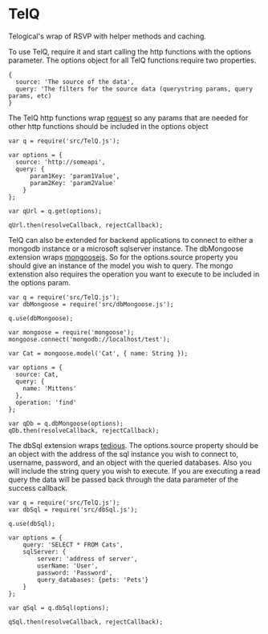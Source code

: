 TelQ
====
Telogical's wrap of RSVP with helper methods and caching.

To use TelQ, require it and start calling the http functions with the options
parameter.  The options object for all TelQ functions require two properties.
```
{
  source: 'The source of the data',
  query: 'The filters for the source data (querystring params, query params, etc)
}
```

The TelQ http functions wrap [request](https://github.com/mikeal/request) so any params that are
needed for other http functions should be included in the options object
```
var q = require('src/TelQ.js');

var options = {
  source: 'http://someapi',
  query: {
      param1Key: 'param1Value',
      param2Key: 'param2Value'
    }
};

var qUrl = q.get(options);

qUrl.then(resolveCallback, rejectCallback);
```

TelQ can also be extended for backend applications to connect to either a mongodb instance or a microsoft sqlserver instance.  The dbMongoose extension wraps [mongoosejs](http://mongoosejs.com).  So for the options.source property you should give an instance of the model you wish to query.  The mongo extenstion also requires the operation you want to execute to be included in the options param.  


```
var q = require('src/TelQ.js');
var dbMongoose = require('src/dbMongoose.js');

q.use(dbMongoose);

var mongoose = require('mongoose');
mongoose.connect('mongodb://localhost/test');

var Cat = mongoose.model('Cat', { name: String });

var options = {
  source: Cat,
  query: {
    name: 'Mittens'
  },
  operation: 'find'
};

var qDb = q.dbMongoose(options);
qDb.then(resolveCallback, rejectCallback);
```

The dbSql extension wraps [tedious](https://github.com/pekim/tedious).  The options.source property should be an object with the address of the sql instance you wish to connect to, username, password, and an object with the queried databases.  Also you will include the string query you wish to execute.  If you are executing a read query the data will be passed back through the data parameter of the success callback.

```
var q = require('src/TelQ.js');
var dbSql = require('src/dbSql.js');

q.use(dbSql);

var options = {
    query: 'SELECT * FROM Cats',
    sqlServer: {
        server: 'address of server',
        userName: 'User',
        password: 'Password',
        query_databases: {pets: 'Pets'}
    }
};

var qSql = q.dbSql(options);

qSql.then(resolveCallback, rejectCallback);
```









